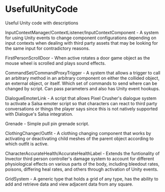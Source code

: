 # UsefulUnityCode
Useful Unity code with descriptions

InputContextManager/ContextListener/InputContextComponent - A system for using Unity events to change component configurations depending on input contexts when dealing with third party assets that may be looking for the same input for contradictory reasons.

FirstPersonScrollDoor - When active rotates a door game object as the mouse wheel is scrolled and plays sound effects.

CommandSet/CommandProxyTrigger - A system that allows a trigger to call an arbitrary method in an arbitrary component on either the collided object, an external object, or itself. Which set of commands to send where can be changed by script. Can pass parameters and also has Unity event hookups. 

DialogueEmoterLink - A script that allows Pixel Crusher's dialogue system to activate a Salsa emoter script so that characters can react to third party conversations or things the player says since this is not natively supported with Dialogue's Salsa integration.

Grenade - Simple pull pin grenade script.

ClothingChanger/Outfit - A clothing changing component that works by activating or deactivating child meshes of the parent object according to which outfit is active. 

CharacterAccurateHealth/AccurateHealthLabel - Extends the funtionality of Invector third person controller's damage system to account for different physiological effects on various parts of the body, including bleedout rates, poisons, differing heal rates, and others through activation of Unity events.

GridSystem - A generic type that holds a grid of any type, has the ability to add and retrieve data and view adjacent data from any square. 
